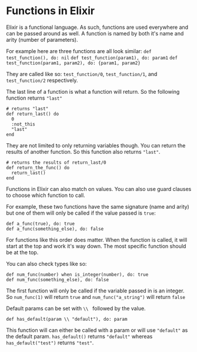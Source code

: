 # Functions in Elixir

Elixir is a functional language. As such, functions are used everywhere and can be passed around as well. A function is named by both it's name and arity (number of parameters).

For example here are three functions are all look similar:
`def test_function(), do: nil`
`def test_function(param1), do: param1`
`def test_function(param1, param2), do: {param1, param2}`

They are called like so: `test_function/0`, `test_function/1`, and `test_function/2` respectively.

The last line of a function is what a function will return. So the following function returns `"last"`

```
# returns "last"
def return_last() do
  0
  :not_this
  "last"
end
```

They are not limited to only returning variables though. You can return the results of another function. So this function also returns `"last"`.

```
# returns the results of return_last/0
def return_the_func() do
  return_last()
end
```

Functions in Elixir can also match on values. You can also use guard clauses to choose which function to call.

For example, these two functions have the same signature (name and arity) but one of them will only be called if the value passed is `true`:

```
def a_func(true), do: true
def a_func(something_else), do: false
```

For functions like this order does matter. When the function is called, it will start at the top and work it's way down. The most specific function should be at the top.

You can also check types like so:

```
def num_func(number) when is_integer(number), do: true
def num_func(something_else), do: false
```

The first function will only be called if the variable passed in is an integer. So `num_func(1)` will return `true` and `num_func("a_string")` will return `false`

Default params can be set with `\\ ` followed by the value.

```
def has_default(param \\ "default"), do: param
```

This function will can either be called with a param or will use `"default"` as the default param. `has_default()` returns `"default"` whereas `has_default("test")` returns `"test"`.

